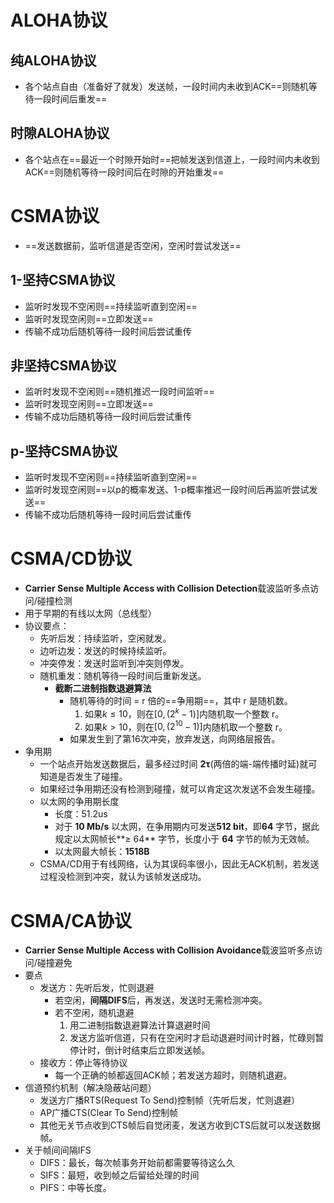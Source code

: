 # ALOHA协议
## 纯ALOHA协议
- 各个站点自由（准备好了就发）发送帧，一段时间内未收到ACK==则随机等待一段时间后重发==
## 时隙ALOHA协议
- 各个站点在==最近一个时隙开始时==把帧发送到信道上，一段时间内未收到ACK==则随机等待一段时间后在时隙的开始重发==
# CSMA协议
- ==发送数据前，监听信道是否空闲，空闲时尝试发送==
## 1-坚持CSMA协议
- 监听时发现不空闲则==持续监听直到空闲==
- 监听时发现空闲则==立即发送==
- 传输不成功后随机等待一段时间后尝试重传
## 非坚持CSMA协议
- 监听时发现不空闲则==随机推迟一段时间监听==
- 监听时发现空闲则==立即发送==
- 传输不成功后随机等待一段时间后尝试重传
## p-坚持CSMA协议
- 监听时发现不空闲则==持续监听直到空闲==
- 监听时发现空闲则==以p的概率发送、1-p概率推迟一段时间后再监听尝试发送==
- 传输不成功后随机等待一段时间后尝试重传
# CSMA/CD协议
- **Carrier Sense Multiple Access with Collision Detection**载波监听多点访问/碰撞检测
- 用于早期的有线以太网（总线型）
- 协议要点：
	- 先听后发：持续监听，空闲就发。
	- 边听边发：发送的时候持续监听。
	- 冲突停发：发送时监听到冲突则停发。
	- 随机重发：随机等待一段时间后重新发送。
		- **截断二进制指数退避算法**
			- 随机等待的时间 = r 倍的==争用期==，其中 r 是随机数。
				1. 如果$k\leq 10$，则在$[0,(2^k-1)]$内随机取一个整数 r。
				2. 如果$k\gt 10$，则在$[0,(2^{10}-1)]$内随机取一个整数 r。
			- 如果发生到了第16次冲突，放弃发送，向网络层报告。
- 争用期
	- 一个站点开始发送数据后，最多经过时间 **2τ**(两倍的端-端传播时延)就可知道是否发生了碰撞。
	- 如果经过争用期还没有检测到碰撞，就可以肯定这次发送不会发生碰撞。
	- 以太网的争用期长度
		- 长度：51.2us
		- 对于 **10 Mb/s** 以太网，在争用期内可发送**512 bit**，即**64** 字节，据此规定以太网帧长**≥ 64** 字节，长度小于 **64** 字节的帧为无效帧。
		- 以太网最大帧长：**1518B**
	- CSMA/CD用于有线网络，认为其误码率很小，因此无ACK机制，若发送过程没检测到冲突，就认为该帧发送成功。
# CSMA/CA协议
- **Carrier Sense Multiple Access with Collision Avoidance**载波监听多点访问/碰撞避免
- 要点
	- 发送方：先听后发，忙则退避
		- 若空闲，**间隔DIFS**后，再发送，发送时无需检测冲突。
		- 若不空闲，随机退避
			1. 用二进制指数退避算法计算退避时间
			2. 发送方监听信道，只有在空闲时才启动退避时间计时器，忙碌则暂停计时，倒计时结束后立即发送帧。
	- 接收方：停止等待协议
		- 每一个正确的帧都返回ACK帧；若发送方超时，则随机退避。
- 信道预约机制（解决隐蔽站问题）
	- 发送方广播RTS(Request To Send)控制帧（先听后发，忙则退避）
	- AP广播CTS(Clear To Send)控制帧
	- 其他无关节点收到CTS帧后自觉闭麦，发送方收到CTS后就可以发送数据帧。
- 关于帧间间隔IFS
	- DIFS：最长，每次帧事务开始前都需要等待这么久
	- SIFS：最短，收到帧之后留给处理的时间
	- PIFS：中等长度。